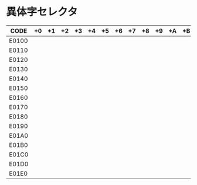 # 異体字セレクタ

|CODE|+0|+1|+2|+3|+4|+5|+6|+7|+8|+9|+A|+B|+C|+D|+E|+F|
|----|--|--|--|--|--|--|--|--|--|--|--|--|--|--|--|--|
|E0100| 󠄀 | 󠄁 | 󠄂 | 󠄃 | 󠄄 | 󠄅 | 󠄆 | 󠄇 | 󠄈 | 󠄉 | 󠄊 | 󠄋 | 󠄌 | 󠄍 | 󠄎 | 󠄏 |
|E0110| 󠄐 | 󠄑 | 󠄒 | 󠄓 | 󠄔 | 󠄕 | 󠄖 | 󠄗 | 󠄘 | 󠄙 | 󠄚 | 󠄛 | 󠄜 | 󠄝 | 󠄞 | 󠄟 |
|E0120| 󠄠 | 󠄡 | 󠄢 | 󠄣 | 󠄤 | 󠄥 | 󠄦 | 󠄧 | 󠄨 | 󠄩 | 󠄪 | 󠄫 | 󠄬 | 󠄭 | 󠄮 | 󠄯 |
|E0130| 󠄰 | 󠄱 | 󠄲 | 󠄳 | 󠄴 | 󠄵 | 󠄶 | 󠄷 | 󠄸 | 󠄹 | 󠄺 | 󠄻 | 󠄼 | 󠄽 | 󠄾 | 󠄿 |
|E0140| 󠅀 | 󠅁 | 󠅂 | 󠅃 | 󠅄 | 󠅅 | 󠅆 | 󠅇 | 󠅈 | 󠅉 | 󠅊 | 󠅋 | 󠅌 | 󠅍 | 󠅎 | 󠅏 |
|E0150| 󠅐 | 󠅑 | 󠅒 | 󠅓 | 󠅔 | 󠅕 | 󠅖 | 󠅗 | 󠅘 | 󠅙 | 󠅚 | 󠅛 | 󠅜 | 󠅝 | 󠅞 | 󠅟 |
|E0160| 󠅠 | 󠅡 | 󠅢 | 󠅣 | 󠅤 | 󠅥 | 󠅦 | 󠅧 | 󠅨 | 󠅩 | 󠅪 | 󠅫 | 󠅬 | 󠅭 | 󠅮 | 󠅯 |
|E0170| 󠅰 | 󠅱 | 󠅲 | 󠅳 | 󠅴 | 󠅵 | 󠅶 | 󠅷 | 󠅸 | 󠅹 | 󠅺 | 󠅻 | 󠅼 | 󠅽 | 󠅾 | 󠅿 |
|E0180| 󠆀 | 󠆁 | 󠆂 | 󠆃 | 󠆄 | 󠆅 | 󠆆 | 󠆇 | 󠆈 | 󠆉 | 󠆊 | 󠆋 | 󠆌 | 󠆍 | 󠆎 | 󠆏 |
|E0190| 󠆐 | 󠆑 | 󠆒 | 󠆓 | 󠆔 | 󠆕 | 󠆖 | 󠆗 | 󠆘 | 󠆙 | 󠆚 | 󠆛 | 󠆜 | 󠆝 | 󠆞 | 󠆟 |
|E01A0| 󠆠 | 󠆡 | 󠆢 | 󠆣 | 󠆤 | 󠆥 | 󠆦 | 󠆧 | 󠆨 | 󠆩 | 󠆪 | 󠆫 | 󠆬 | 󠆭 | 󠆮 | 󠆯 |
|E01B0| 󠆰 | 󠆱 | 󠆲 | 󠆳 | 󠆴 | 󠆵 | 󠆶 | 󠆷 | 󠆸 | 󠆹 | 󠆺 | 󠆻 | 󠆼 | 󠆽 | 󠆾 | 󠆿 |
|E01C0| 󠇀 | 󠇁 | 󠇂 | 󠇃 | 󠇄 | 󠇅 | 󠇆 | 󠇇 | 󠇈 | 󠇉 | 󠇊 | 󠇋 | 󠇌 | 󠇍 | 󠇎 | 󠇏 |
|E01D0| 󠇐 | 󠇑 | 󠇒 | 󠇓 | 󠇔 | 󠇕 | 󠇖 | 󠇗 | 󠇘 | 󠇙 | 󠇚 | 󠇛 | 󠇜 | 󠇝 | 󠇞 | 󠇟 |
|E01E0| 󠇠 | 󠇡 | 󠇢 | 󠇣 | 󠇤 | 󠇥 | 󠇦 | 󠇧 | 󠇨 | 󠇩 | 󠇪 | 󠇫 | 󠇬 | 󠇭 | 󠇮 | 󠇯 |
